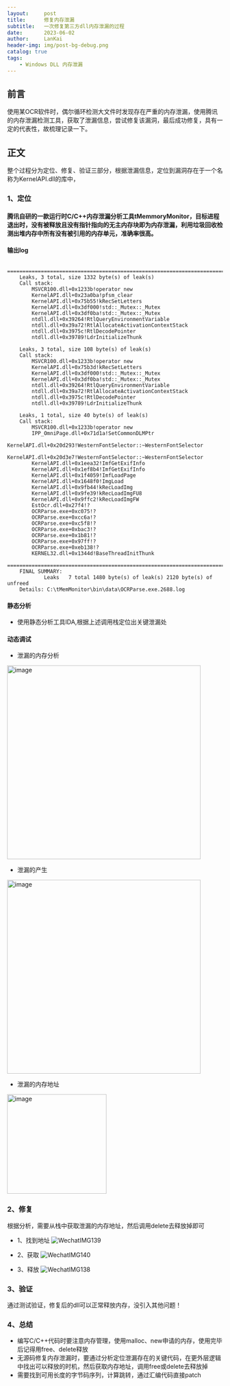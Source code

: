 ```yaml
---
layout:     post
title:      修复内存泄漏
subtitle:   一次修复第三方dll内存泄漏的过程
date:       2023-06-02
author:     LanKai
header-img: img/post-bg-debug.png
catalog: true
tags:
    - Windows DLL 内存泄漏
---
```


## 前言

   使用某OCR软件时，偶尔循环检测大文件时发现存在严重的内存泄漏，使用腾讯的内存泄漏检测工具，获取了泄漏信息，尝试修复该漏洞，最后成功修复，具有一定的代表性，故梳理记录一下。


## 正文

   整个过程分为定位、修复、验证三部分，根据泄漏信息，定位到漏洞存在于一个名称为KernelAPI.dll的库中，


### 1、定位

#### 腾讯自研的一款运行时C/C++内存泄漏分析工具tMemmoryMonitor，目标进程退出时，没有被释放且没有指针指向的无主内存块即为内存泄漏，利用垃圾回收检测出堆内存中所有没有被引用的内存单元，准确率很高。

#### 输出log
```
 	===========================================================================
  	Leaks, 3 total, size 1332 byte(s) of leak(s)
	Call stack:
		MSVCR100.dll+0x1233b!operator new
		KernelAPI.dll+0x23a0ba!pfsm_clear
		KernelAPI.dll+0x75b55!kRecSetLetters
		KernelAPI.dll+0x3df000!std::_Mutex::_Mutex
		KernelAPI.dll+0x3df0ba!std::_Mutex::_Mutex
		ntdll.dll+0x39264!RtlQueryEnvironmentVariable
		ntdll.dll+0x39a72!RtlAllocateActivationContextStack
		ntdll.dll+0x3975c!RtlDecodePointer
		ntdll.dll+0x39789!LdrInitializeThunk

	Leaks, 3 total, size 108 byte(s) of leak(s)
	Call stack:
		MSVCR100.dll+0x1233b!operator new
		KernelAPI.dll+0x75b3d!kRecSetLetters
		KernelAPI.dll+0x3df000!std::_Mutex::_Mutex
		KernelAPI.dll+0x3df0ba!std::_Mutex::_Mutex
	 	ntdll.dll+0x39264!RtlQueryEnvironmentVariable
		ntdll.dll+0x39a72!RtlAllocateActivationContextStack
		ntdll.dll+0x3975c!RtlDecodePointer
 		ntdll.dll+0x39789!LdrInitializeThunk
				
	Leaks, 1 total, size 40 byte(s) of leak(s)
	Call stack:
		MSVCR100.dll+0x1233b!operator new
		IPP_OmniPage.dll+0x71d1a!SetCommonDLMPtr
		KernelAPI.dll+0x20d293!WesternFontSelector::~WesternFontSelector
		KernelAPI.dll+0x20d3e7!WesternFontSelector::~WesternFontSelector
		KernelAPI.dll+0x1eea32!ImfGetExifInfo
		KernelAPI.dll+0x1ef8b4!ImfGetExifInfo
		KernelAPI.dll+0x1f4059!ImfLoadPage
		KernelAPI.dll+0x1648f0!ImgLoad
		KernelAPI.dll+0x9fb44!kRecLoadImg
		KernelAPI.dll+0x9fe39!kRecLoadImgFU8
		KernelAPI.dll+0x9ffc2!kRecLoadImgFW
		EstOcr.dll+0x27f4!?
		OCRParse.exe+0xc075!?
		OCRParse.exe+0xcc6a!?
		OCRParse.exe+0xc5f8!?
		OCRParse.exe+0xbac3!?
		OCRParse.exe+0x1b81!?
		OCRParse.exe+0x97ff!?
		OCRParse.exe+0xeb138!?
		KERNEL32.dll+0x1344d!BaseThreadInitThunk
	===========================================================================			
	FINAL SUMMARY:
			Leaks	7 total	1480 byte(s) of leak(s)	2120 byte(s) of unfreed
	Details: C:\tMemMonitor\bin\data\OCRParse.exe.2688.log
```

#### 静态分析

- 使用静态分析工具IDA,根据上述调用栈定位出关键泄漏处


#### 动态调试

- 泄漏的内存分析
<img width="452" alt="image" src="https://github.com/Unr0i/Unr0i.github.io/assets/63570231/23159102-1b3a-4bac-a05a-6ab1c023b7e6">

- 泄漏的产生
<img width="452" alt="image" src="https://github.com/Unr0i/Unr0i.github.io/assets/63570231/71a6a838-bcd8-4ec8-9b18-8ea29d427da8">

- 泄漏的内存地址
<img width="232" alt="image" src="https://github.com/Unr0i/Unr0i.github.io/assets/63570231/beb83e2f-f749-4005-b1a8-8118b86d65d4">


### 2、修复

根据分析，需要从栈中获取泄漏的内存地址，然后调用delete去释放掉即可
- 1、找到地址
  ![WechatIMG139](https://github.com/Unr0i/Unr0i.github.io/assets/63570231/adf58da9-d9ba-4319-bb7e-7cd6cf0c3516)

- 2、获取
  ![WechatIMG140](https://github.com/Unr0i/Unr0i.github.io/assets/63570231/a63b4be0-7850-4c27-9337-a3411729ca33)

- 3、释放
  ![WechatIMG138](https://github.com/Unr0i/Unr0i.github.io/assets/63570231/eaa085d4-2539-4ba9-86b9-83aacea8809f)


### 3、验证

通过测试验证，修复后的dll可以正常释放内存，没引入其他问题！

### 4、总结
- 编写C/C++代码时要注意内存管理，使用malloc、new申请的内存，使用完毕后记得用free、delete释放
- 无源码修复内存泄漏时，要通过分析定位泄漏存在的关键代码，在更外层逻辑中找出可以释放的时机，然后获取内存地址，调用free或delete去释放掉
- 需要找到可用长度的字节码序列，计算跳转，通过汇编代码直接patch


